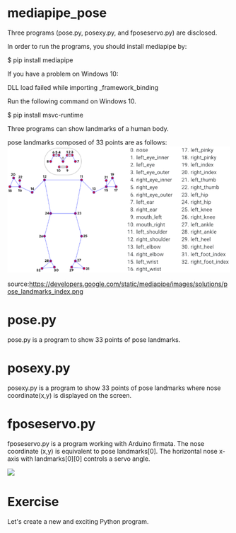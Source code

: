 # mediapipe_pose 
Three programs (pose.py, posexy.py, and fposeservo.py) are disclosed.

In order to run the programs, you should install mediapipe by:

$ pip install mediapipe


If you have a problem on Windows 10: 

DLL load failed while importing _framework_binding

Run the following command on Windows 10.

$ pip install msvc-runtime

Three programs can show landmarks of a human body.

pose landmarks composed of 33 points are as follows:
<img src='https://github.com/y-takefuji/mediapipe_pose/blob/main/pose_tracking_full_body_landmarks.png' width=772 heigh=438>

source:https://developers.google.com/static/mediapipe/images/solutions/pose_landmarks_index.png

# pose.py
pose.py is a program to show 33 points of pose landmarks.

# posexy.py
posexy.py is a program to show 33 points of pose landmarks 
where nose coordinate(x,y) is displayed on the screen.

# fposeservo.py
fposeservo.py is a program working with Arduino firmata.
The nose coordinate (x,y) is equivalent to pose landmarks[0].
The horizontal nose x-axis with landmarks[0][0] controls a servo angle.

<img src='https://github.com/y-takefuji/mediapipe_pose/blob/main/nose.gif' width=320 heigh=240>

# Exercise

Let's create a new and exciting Python program.
